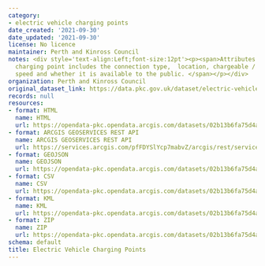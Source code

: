```yaml
---
category:
- electric vehicle charging points
date_created: '2021-09-30'
date_updated: '2021-09-30'
license: No licence
maintainer: Perth and Kinross Council
notes: <div style='text-align:Left;font-size:12pt'><p><span>Attributes about each
  charging point includes the connection type,  location, chargeable / free, charging
  speed and whether it is available to the public. </span></p></div>
organization: Perth and Kinross Council
original_dataset_link: https://data.pkc.gov.uk/dataset/electric-vehicle-charging-points
records: null
resources:
- format: HTML
  name: HTML
  url: https://opendata-pkc.opendata.arcgis.com/datasets/02b13b6fa75d4ac4930ba595989fe40d_0
- format: ARCGIS GEOSERVICES REST API
  name: ARCGIS GEOSERVICES REST API
  url: https://services.arcgis.com/pfFDYSlYcp7mabvZ/arcgis/rest/services/Electric_Vehicle_Charging_Points_noAddress/FeatureServer/0
- format: GEOJSON
  name: GEOJSON
  url: https://opendata-pkc.opendata.arcgis.com/datasets/02b13b6fa75d4ac4930ba595989fe40d_0.geojson?outSR=%7B%22latestWkid%22%3A27700%2C%22wkid%22%3A27700%7D
- format: CSV
  name: CSV
  url: https://opendata-pkc.opendata.arcgis.com/datasets/02b13b6fa75d4ac4930ba595989fe40d_0.csv?outSR=%7B%22latestWkid%22%3A27700%2C%22wkid%22%3A27700%7D
- format: KML
  name: KML
  url: https://opendata-pkc.opendata.arcgis.com/datasets/02b13b6fa75d4ac4930ba595989fe40d_0.kml?outSR=%7B%22latestWkid%22%3A27700%2C%22wkid%22%3A27700%7D
- format: ZIP
  name: ZIP
  url: https://opendata-pkc.opendata.arcgis.com/datasets/02b13b6fa75d4ac4930ba595989fe40d_0.zip?outSR=%7B%22latestWkid%22%3A27700%2C%22wkid%22%3A27700%7D
schema: default
title: Electric Vehicle Charging Points
---
```

